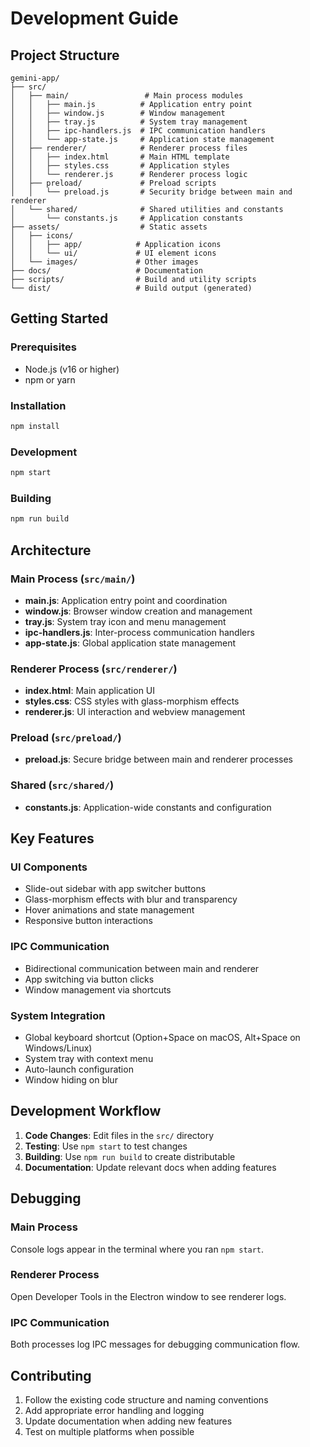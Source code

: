 # Development Guide

## Project Structure

```
gemini-app/
├── src/
│   ├── main/                 # Main process modules
│   │   ├── main.js          # Application entry point
│   │   ├── window.js        # Window management
│   │   ├── tray.js          # System tray management
│   │   ├── ipc-handlers.js  # IPC communication handlers
│   │   └── app-state.js     # Application state management
│   ├── renderer/            # Renderer process files
│   │   ├── index.html       # Main HTML template
│   │   ├── styles.css       # Application styles
│   │   └── renderer.js      # Renderer process logic
│   ├── preload/             # Preload scripts
│   │   └── preload.js       # Security bridge between main and renderer
│   └── shared/              # Shared utilities and constants
│       └── constants.js     # Application constants
├── assets/                  # Static assets
│   ├── icons/
│   │   ├── app/            # Application icons
│   │   └── ui/             # UI element icons
│   └── images/             # Other images
├── docs/                   # Documentation
├── scripts/                # Build and utility scripts
└── dist/                   # Build output (generated)
```

## Getting Started

### Prerequisites
- Node.js (v16 or higher)
- npm or yarn

### Installation
```bash
npm install
```

### Development
```bash
npm start
```

### Building
```bash
npm run build
```

## Architecture

### Main Process (`src/main/`)
- **main.js**: Application entry point and coordination
- **window.js**: Browser window creation and management
- **tray.js**: System tray icon and menu management
- **ipc-handlers.js**: Inter-process communication handlers
- **app-state.js**: Global application state management

### Renderer Process (`src/renderer/`)
- **index.html**: Main application UI
- **styles.css**: CSS styles with glass-morphism effects
- **renderer.js**: UI interaction and webview management

### Preload (`src/preload/`)
- **preload.js**: Secure bridge between main and renderer processes

### Shared (`src/shared/`)
- **constants.js**: Application-wide constants and configuration

## Key Features

### UI Components
- Slide-out sidebar with app switcher buttons
- Glass-morphism effects with blur and transparency
- Hover animations and state management
- Responsive button interactions

### IPC Communication
- Bidirectional communication between main and renderer
- App switching via button clicks
- Window management via shortcuts

### System Integration
- Global keyboard shortcut (Option+Space on macOS, Alt+Space on Windows/Linux)
- System tray with context menu
- Auto-launch configuration
- Window hiding on blur

## Development Workflow

1. **Code Changes**: Edit files in the `src/` directory
2. **Testing**: Use `npm start` to test changes
3. **Building**: Use `npm run build` to create distributable
4. **Documentation**: Update relevant docs when adding features

## Debugging

### Main Process
Console logs appear in the terminal where you ran `npm start`.

### Renderer Process
Open Developer Tools in the Electron window to see renderer logs.

### IPC Communication
Both processes log IPC messages for debugging communication flow.

## Contributing

1. Follow the existing code structure and naming conventions
2. Add appropriate error handling and logging
3. Update documentation when adding new features
4. Test on multiple platforms when possible
